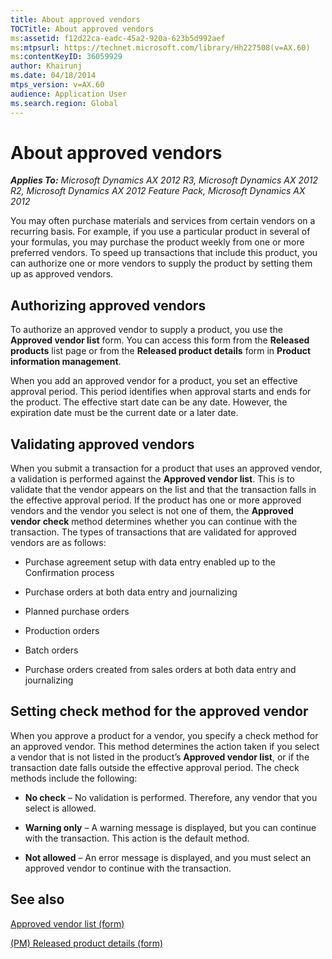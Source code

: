 ```yaml
---
title: About approved vendors
TOCTitle: About approved vendors
ms:assetid: f12d22ca-eadc-45a2-920a-623b5d992aef
ms:mtpsurl: https://technet.microsoft.com/library/Hh227508(v=AX.60)
ms:contentKeyID: 36059929
author: Khairunj
ms.date: 04/18/2014
mtps_version: v=AX.60
audience: Application User
ms.search.region: Global
---
```


# About approved vendors 


_**Applies To:** Microsoft Dynamics AX 2012 R3, Microsoft Dynamics AX 2012 R2, Microsoft Dynamics AX 2012 Feature Pack, Microsoft Dynamics AX 2012_

You may often purchase materials and services from certain vendors on a recurring basis. For example, if you use a particular product in several of your formulas, you may purchase the product weekly from one or more preferred vendors. To speed up transactions that include this product, you can authorize one or more vendors to supply the product by setting them up as approved vendors.

## Authorizing approved vendors

To authorize an approved vendor to supply a product, you use the **Approved vendor list** form. You can access this form from the **Released products** list page or from the **Released product details** form in **Product information management**.

When you add an approved vendor for a product, you set an effective approval period. This period identifies when approval starts and ends for the product. The effective start date can be any date. However, the expiration date must be the current date or a later date.

## Validating approved vendors

When you submit a transaction for a product that uses an approved vendor, a validation is performed against the **Approved vendor list**. This is to validate that the vendor appears on the list and that the transaction falls in the effective approval period. If the product has one or more approved vendors and the vendor you select is not one of them, the **Approved vendor check** method determines whether you can continue with the transaction. The types of transactions that are validated for approved vendors are as follows:

  - Purchase agreement setup with data entry enabled up to the Confirmation process

  - Purchase orders at both data entry and journalizing

  - Planned purchase orders

  - Production orders

  - Batch orders

  - Purchase orders created from sales orders at both data entry and journalizing

## Setting check method for the approved vendor

When you approve a product for a vendor, you specify a check method for an approved vendor. This method determines the action taken if you select a vendor that is not listed in the product’s **Approved vendor list**, or if the transaction date falls outside the effective approval period. The check methods include the following:

  - **No check** – No validation is performed. Therefore, any vendor that you select is allowed.

  - **Warning only** – A warning message is displayed, but you can continue with the transaction. This action is the default method.

  - **Not allowed** – An error message is displayed, and you must select an approved vendor to continue with the transaction.

## See also

[Approved vendor list (form)](https://technet.microsoft.com/library/hh328745\(v=ax.60\))

[(PM) Released product details (form)](https://technet.microsoft.com/library/hh352306\(v=ax.60\))

  


